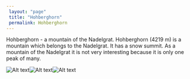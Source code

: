 ```yaml
---
 layout: "page"
 title: "Hohberghorn"
 permalink: Hohberghorn
---
```

Hohberghorn - a mountain of the Nadelgrat. Hohberghorn (4219 m) is a mountain which belongs to the Nadelgrat. It has a snow summit. As a mountain of the Nadelgrat it is not very interesting because it is only one peak of many.


![Alt text](http://zermatt.com/wp-content/uploads/2014/07/WS0000011.jpg "Hohberghorn")![Alt text](http://f.hikr.org/files/1809069.jpg "Hohberghorn")![Alt text](http://www.4000er.de/photo/beitrag/1092815053_0.jpg "Hohberghorn")